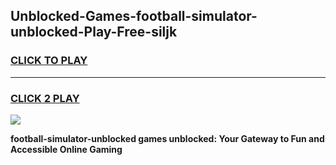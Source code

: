 
## Unblocked-Games-football-simulator-unblocked-Play-Free-siljk
<h3>
<a href="https://premium76.site?title=football-simulator-unblocked&ref=23A">CLICK TO PLAY</a></h3>
<hr>

<h3>
<a href="https://premium76.site?title=football-simulator-unblocked&ref=23A">CLICK 2 PLAY</a>
  
</h3>

<a href="https://premium76.site?title=football-simulator-unblocked&ref=23A"><img src="https://clearcache.store/games.png"></a>


**football-simulator-unblocked games unblocked: Your Gateway to Fun and Accessible Online Gaming**
